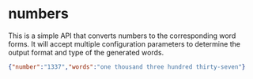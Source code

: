 numbers
=======

This is a simple API that converts numbers to the corresponding word forms. It will accept multiple configuration parameters to determine the output format and type of the generated words.

```json
{"number":"1337","words":"one thousand three hundred thirty-seven"}
```